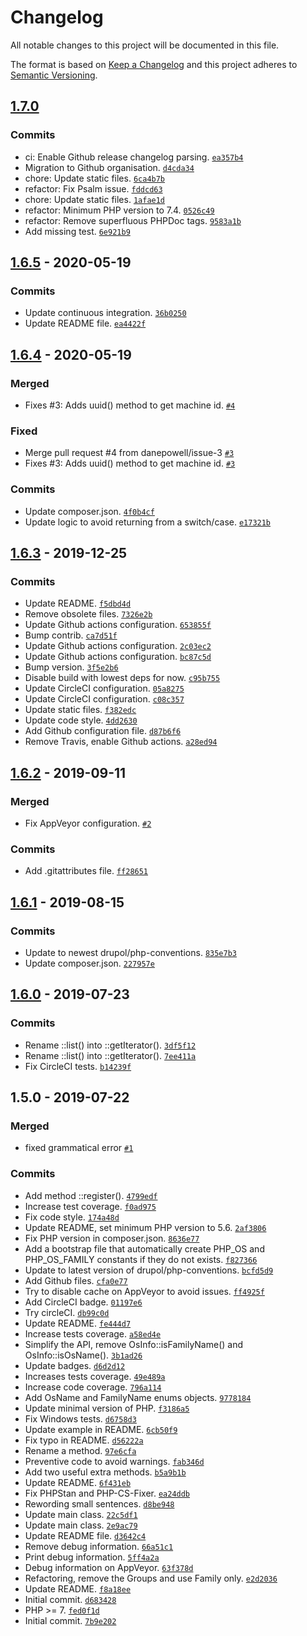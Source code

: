 # Changelog

All notable changes to this project will be documented in this file.

The format is based on [Keep a Changelog](https://keepachangelog.com/en/1.0.0/)
and this project adheres to [Semantic Versioning](https://semver.org/spec/v2.0.0.html).

## [1.7.0](https://github.com/loophp/phposinfo/compare/1.6.5...1.7.0)

### Commits

- ci: Enable Github release changelog parsing. [`ea357b4`](https://github.com/loophp/phposinfo/commit/ea357b4746ee6a636168c9cbfee2b381e65fdd4c)
- Migration to Github organisation. [`d4cda34`](https://github.com/loophp/phposinfo/commit/d4cda342a8c25c07e12f5cb0b9218439eceea2e2)
- chore: Update static files. [`6ca4b7b`](https://github.com/loophp/phposinfo/commit/6ca4b7baa1e02cc67037a374e0fe297a097ead56)
- refactor: Fix Psalm issue. [`fddcd63`](https://github.com/loophp/phposinfo/commit/fddcd63e5f9e86f263c76a5b942b02d89cb3ac26)
- chore: Update static files. [`1afae1d`](https://github.com/loophp/phposinfo/commit/1afae1dad8838c9b06140dfd5da51d6d9a4cf70e)
- refactor: Minimum PHP version to 7.4. [`0526c49`](https://github.com/loophp/phposinfo/commit/0526c49dbf963233b76020884dabec4a53dec8f7)
- refactor: Remove superfluous PHPDoc tags. [`9583a1b`](https://github.com/loophp/phposinfo/commit/9583a1b6ce14a95dfdcd8a420181aaa41a63bd3f)
- Add missing test. [`6e921b9`](https://github.com/loophp/phposinfo/commit/6e921b9501c5cc59fb7e70504a777a1c1cfb4748)

## [1.6.5](https://github.com/loophp/phposinfo/compare/1.6.4...1.6.5) - 2020-05-19

### Commits

- Update continuous integration. [`36b0250`](https://github.com/loophp/phposinfo/commit/36b0250d38279c8a131a1898a31e359606024507)
- Update README file. [`ea4422f`](https://github.com/loophp/phposinfo/commit/ea4422f0da920c344fa74c9a939f0993a83c9a98)

## [1.6.4](https://github.com/loophp/phposinfo/compare/1.6.3...1.6.4) - 2020-05-19

### Merged

- Fixes #3: Adds uuid() method to get machine id. [`#4`](https://github.com/loophp/phposinfo/pull/4)

### Fixed

- Merge pull request #4 from danepowell/issue-3 [`#3`](https://github.com/loophp/phposinfo/issues/3)
- Fixes #3: Adds uuid() method to get machine id. [`#3`](https://github.com/loophp/phposinfo/issues/3)

### Commits

- Update composer.json. [`4f0b4cf`](https://github.com/loophp/phposinfo/commit/4f0b4cfd83d7d8bd1d7e598d4c3ea7cadd2998b1)
- Update logic to avoid returning from a switch/case. [`e17321b`](https://github.com/loophp/phposinfo/commit/e17321bf532d97e508f0b488ffa61485b742f549)

## [1.6.3](https://github.com/loophp/phposinfo/compare/1.6.2...1.6.3) - 2019-12-25

### Commits

- Update README. [`f5dbd4d`](https://github.com/loophp/phposinfo/commit/f5dbd4dd789b69f8ff59b6b19bf0307d1dc6b144)
- Remove obsolete files. [`7326e2b`](https://github.com/loophp/phposinfo/commit/7326e2bb4b17392c0f0f3a45eec12b3f362ddc51)
- Update Github actions configuration. [`653855f`](https://github.com/loophp/phposinfo/commit/653855fbbe1534813f6cf154bf7d1ae4e5b4997a)
- Bump contrib. [`ca7d51f`](https://github.com/loophp/phposinfo/commit/ca7d51f7a68e918825dd09f6c65c4a910c5f3122)
- Update Github actions configuration. [`2c03ec2`](https://github.com/loophp/phposinfo/commit/2c03ec20b04b19279d1080c9949654174b15afc5)
- Update Github actions configuration. [`bc87c5d`](https://github.com/loophp/phposinfo/commit/bc87c5d83d2872f3b4e90078718935dbc97fc3cf)
- Bump version. [`3f5e2b6`](https://github.com/loophp/phposinfo/commit/3f5e2b6af10799f841be6bfe4db9e6dcbf976589)
- Disable build with lowest deps for now. [`c95b755`](https://github.com/loophp/phposinfo/commit/c95b755c1fe98c760ba9100f8c3351451134677b)
- Update CircleCI configuration. [`05a8275`](https://github.com/loophp/phposinfo/commit/05a82750d723a0ec81369267244dbe2962885f53)
- Update CircleCI configuration. [`c08c357`](https://github.com/loophp/phposinfo/commit/c08c35754df412fdb85a6c42d7cb819db5371f43)
- Update static files. [`f382edc`](https://github.com/loophp/phposinfo/commit/f382edce1e36408fcdddb505a280aa9caf71fb2b)
- Update code style. [`4dd2630`](https://github.com/loophp/phposinfo/commit/4dd263097755a685369d7771c67e3a2010aa35e5)
- Add Github configuration file. [`d87b6f6`](https://github.com/loophp/phposinfo/commit/d87b6f68db5b738d1d3ebfc763d87e94531704ed)
- Remove Travis, enable Github actions. [`a28ed94`](https://github.com/loophp/phposinfo/commit/a28ed94c479458d68b3ceac99568f087f1d417ee)

## [1.6.2](https://github.com/loophp/phposinfo/compare/1.6.1...1.6.2) - 2019-09-11

### Merged

- Fix AppVeyor configuration. [`#2`](https://github.com/loophp/phposinfo/pull/2)

### Commits

- Add .gitattributes file. [`ff28651`](https://github.com/loophp/phposinfo/commit/ff28651bfed83cb788a893854eaaab8976d0af1e)

## [1.6.1](https://github.com/loophp/phposinfo/compare/1.6.0...1.6.1) - 2019-08-15

### Commits

- Update to newest drupol/php-conventions. [`835e7b3`](https://github.com/loophp/phposinfo/commit/835e7b35cddc7ad5cef5d066f906b33a59a43bce)
- Update composer.json. [`227957e`](https://github.com/loophp/phposinfo/commit/227957e47af7be0bce048d288b6c3af0d067056a)

## [1.6.0](https://github.com/loophp/phposinfo/compare/1.5.0...1.6.0) - 2019-07-23

### Commits

- Rename ::list() into ::getIterator(). [`3df5f12`](https://github.com/loophp/phposinfo/commit/3df5f1200953b792658e517e5b2ec18b54589cb2)
- Rename ::list() into ::getIterator(). [`7ee411a`](https://github.com/loophp/phposinfo/commit/7ee411a50ee64be343052066557b7b152671e5ab)
- Fix CircleCI tests. [`b14239f`](https://github.com/loophp/phposinfo/commit/b14239f86d1193bf53def70c2c524cccc06ba1ec)

## 1.5.0 - 2019-07-22

### Merged

- fixed grammatical error [`#1`](https://github.com/loophp/phposinfo/pull/1)

### Commits

- Add method ::register(). [`4799edf`](https://github.com/loophp/phposinfo/commit/4799edf1b55f05f1e0f52950dfd36bda2477e60a)
- Increase test coverage. [`f0ad975`](https://github.com/loophp/phposinfo/commit/f0ad9753ce006f65c7f60ad318f34d54cce6fe82)
- Fix code style. [`174a48d`](https://github.com/loophp/phposinfo/commit/174a48d532ab67997bdcbcb54a6d066a8038238a)
- Update README, set minimum PHP version to 5.6. [`2af3806`](https://github.com/loophp/phposinfo/commit/2af3806052890640b3b82cf7ad96114adad40a29)
- Fix PHP version in composer.json. [`8636e77`](https://github.com/loophp/phposinfo/commit/8636e77f47d011b9b7338b30ff18b41453c687db)
- Add a bootstrap file that automatically create PHP_OS and PHP_OS_FAMILY constants if they do not exists. [`f827366`](https://github.com/loophp/phposinfo/commit/f827366724b1a52384c9d5fb8551a2a9942dad04)
- Update to latest version of drupol/php-conventions. [`bcfd5d9`](https://github.com/loophp/phposinfo/commit/bcfd5d9a28abe411f4263dfbad6bd415c16b5201)
- Add Github files. [`cfa0e77`](https://github.com/loophp/phposinfo/commit/cfa0e77f0a53d4e0cf23c6ce2c2586c7237451bf)
- Try to disable cache on AppVeyor to avoid issues. [`ff4925f`](https://github.com/loophp/phposinfo/commit/ff4925f66edfac6cebe601b54423a9af68a9759a)
- Add CircleCI badge. [`01197e6`](https://github.com/loophp/phposinfo/commit/01197e6c9b0de8216b31fdc6072a0fbb97913317)
- Try circleCI. [`db99c0d`](https://github.com/loophp/phposinfo/commit/db99c0d4f6278f393934b1cceba881d2493ba385)
- Update README. [`fe444d7`](https://github.com/loophp/phposinfo/commit/fe444d71069239598825f9c608e262bd6f6119be)
- Increase tests coverage. [`a58ed4e`](https://github.com/loophp/phposinfo/commit/a58ed4ef0b6b89bebb79e8d2940e95b87bc486b8)
- Simplify the API, remove OsInfo::isFamilyName() and OsInfo::isOsName(). [`3b1ad26`](https://github.com/loophp/phposinfo/commit/3b1ad26ab0bdbff1b0bcfbd531ac246afcb5f534)
- Update badges. [`d6d2d12`](https://github.com/loophp/phposinfo/commit/d6d2d12ed62dd5e0a4ff6b80a9fc9d61e5a0cc70)
- Increases tests coverage. [`49e489a`](https://github.com/loophp/phposinfo/commit/49e489aebfd07347794ebec41e3c33074032e10c)
- Increase code coverage. [`796a114`](https://github.com/loophp/phposinfo/commit/796a11449635b04e1f35895cd04dd3c76793ec9b)
- Add OsName and FamilyName enums objects. [`9778184`](https://github.com/loophp/phposinfo/commit/977818422d8dcd76bba59dea1977ec65e63ece7b)
- Update minimal version of PHP. [`f3186a5`](https://github.com/loophp/phposinfo/commit/f3186a561100344ddc44bdab59a51d57cbc3db40)
- Fix Windows tests. [`d6758d3`](https://github.com/loophp/phposinfo/commit/d6758d333657c428b447fb7747d920f73a0eda2d)
- Update example in README. [`6cb50f9`](https://github.com/loophp/phposinfo/commit/6cb50f9ab55dc9728bb47b2fdb010edcc129e6e6)
- Fix typo in README. [`d56222a`](https://github.com/loophp/phposinfo/commit/d56222a0038d511ac7a3fa7008b7f08b3c08437f)
- Rename a method. [`97e6cfa`](https://github.com/loophp/phposinfo/commit/97e6cfa53e08de265575e54555a378db10328254)
- Preventive code to avoid warnings. [`fab346d`](https://github.com/loophp/phposinfo/commit/fab346daef0ababb82161fa2f9462f0a12f689e1)
- Add two useful extra methods. [`b5a9b1b`](https://github.com/loophp/phposinfo/commit/b5a9b1b0a7c322831c5e64e0c1ba4c614337b1de)
- Update README. [`6f431eb`](https://github.com/loophp/phposinfo/commit/6f431ebdc7366257bcf66ff9c297859bb07bfa2f)
- Fix PHPStan and PHP-CS-Fixer. [`ea24ddb`](https://github.com/loophp/phposinfo/commit/ea24ddba9a307b3812d6821a1bdfa354bff092f3)
- Rewording small sentences. [`d8be948`](https://github.com/loophp/phposinfo/commit/d8be948a8a6f9fbd0132729ad15c8eb5f851a2d5)
- Update main class. [`22c5df1`](https://github.com/loophp/phposinfo/commit/22c5df1f4715b88a6c612bb53369be7a1950ab98)
- Update main class. [`2e9ac79`](https://github.com/loophp/phposinfo/commit/2e9ac7967d14e225c392e9c8ef675c37f11f19ef)
- Update README file. [`d3642c4`](https://github.com/loophp/phposinfo/commit/d3642c4c4307171c0a6754638513ca3cb8e15548)
- Remove debug information. [`66a51c1`](https://github.com/loophp/phposinfo/commit/66a51c1d441dd9bb0e5bac659605ffe84cb0e4d3)
- Print debug information. [`5ff4a2a`](https://github.com/loophp/phposinfo/commit/5ff4a2a20e7ce44681575530ec3a2be36b93c0ae)
- Debug information on AppVeyor. [`63f378d`](https://github.com/loophp/phposinfo/commit/63f378dd9f175bafedd70fac6225ea842725ee86)
- Refactoring, remove the Groups and use Family only. [`e2d2036`](https://github.com/loophp/phposinfo/commit/e2d203620bba7b29e21f643deeb92bc00525f3bf)
- Update README. [`f8a18ee`](https://github.com/loophp/phposinfo/commit/f8a18ee72fe441f937d489d45e27244c24d2042f)
- Initial commit. [`d683428`](https://github.com/loophp/phposinfo/commit/d6834287ea6f4ec4b7d8572efd7aa8ea3d532b8b)
- PHP &gt;= 7. [`fed0f1d`](https://github.com/loophp/phposinfo/commit/fed0f1d0db30ea6f4230aabdfaae52bddf027082)
- Initial commit. [`7b9e202`](https://github.com/loophp/phposinfo/commit/7b9e2029f6065f3da225818013854b07c4ee2f19)
